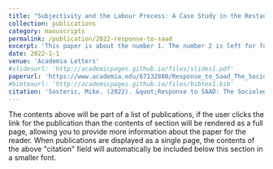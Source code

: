 ```yaml
---
title: "Subjectivity and the Labour Process: A Case Study in the Restaurant Industry"
collection: publications
category: manuscripts
permalink: /publication/2022-response-to-saad
excerpt: 'This paper is about the number 1. The number 2 is left for future work.'
date: 2022-1-1
venue: 'Academia Letters'
#slidesurl: 'http://academicpages.github.io/files/slides1.pdf'
paperurl: 'https://www.academia.edu/67132880/Response_to_Saad_The_Sociology_of_Spirituality'
#bibtexurl: 'http://academicpages.github.io/files/bibtex1.bib'
citation: 'Sosteric, Mike. (2022). &quot;Response to SAAD: The Sociology of Spirituality.'
---
```

The contents above will be part of a list of publications, if the user clicks the link for the publication than the contents of section will be rendered as a full page, allowing you to provide more information about the paper for the reader. When publications are displayed as a single page, the contents of the above "citation" field will automatically be included below this section in a smaller font.
